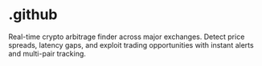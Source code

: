 # .github
Real-time crypto arbitrage finder across major exchanges. Detect price spreads, latency gaps, and exploit trading opportunities with instant alerts and multi-pair tracking.
